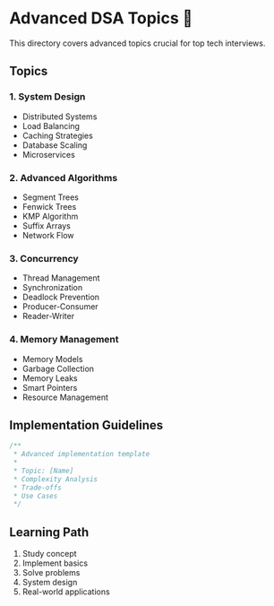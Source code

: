 # Advanced DSA Topics 🚀

This directory covers advanced topics crucial for top tech interviews.

## Topics

### 1. System Design
- Distributed Systems
- Load Balancing
- Caching Strategies
- Database Scaling
- Microservices

### 2. Advanced Algorithms
- Segment Trees
- Fenwick Trees
- KMP Algorithm
- Suffix Arrays
- Network Flow

### 3. Concurrency
- Thread Management
- Synchronization
- Deadlock Prevention
- Producer-Consumer
- Reader-Writer

### 4. Memory Management
- Memory Models
- Garbage Collection
- Memory Leaks
- Smart Pointers
- Resource Management

## Implementation Guidelines
```cpp
/**
 * Advanced implementation template
 * 
 * Topic: [Name]
 * Complexity Analysis
 * Trade-offs
 * Use Cases
 */
```

## Learning Path
1. Study concept
2. Implement basics
3. Solve problems
4. System design
5. Real-world applications
